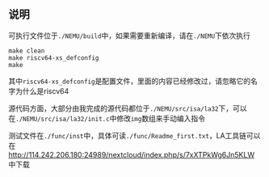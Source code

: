 ## 说明
可执行文件位于`./NEMU/build`中，如果需要重新编译，请在`./NEMU`下依次执行
```shell
make clean
make riscv64-xs_defconfig
make
```
其中`riscv64-xs_defconfig`是配置文件，里面的内容已经修改过，请忽略它的名字为什么是riscv64

源代码方面，大部分由我完成的源代码都位于`./NEMU/src/isa/la32`下，可以在`./NEMU/src/isa/la32/init.c`中修改`img`数组来手动编入指令

测试文件在`./func/inst`中，具体可读`./func/Readme_first.txt`，LA工具链可以在 http://114.242.206.180:24989/nextcloud/index.php/s/7xXTPkWg6Jn5KLW 中下载